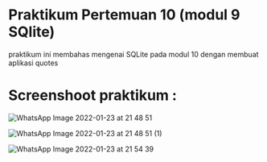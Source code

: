 # Praktikum Pertemuan 10 (modul 9 SQlite)
praktikum ini membahas mengenai SQLite pada modul 10 dengan membuat aplikasi quotes
# Screenshoot praktikum :

![WhatsApp Image 2022-01-23 at 21 48 51](https://user-images.githubusercontent.com/72422140/150684343-37f00da7-225e-40e9-9194-edb68bdf07f3.jpeg)

![WhatsApp Image 2022-01-23 at 21 48 51 (1)](https://user-images.githubusercontent.com/72422140/150684344-e74b7b50-02b0-45c2-91df-a0f7775848ae.jpeg)

![WhatsApp Image 2022-01-23 at 21 54 39](https://user-images.githubusercontent.com/72422140/150684472-613199b2-7dcf-486e-a2f3-b71da0905e0d.jpeg)
